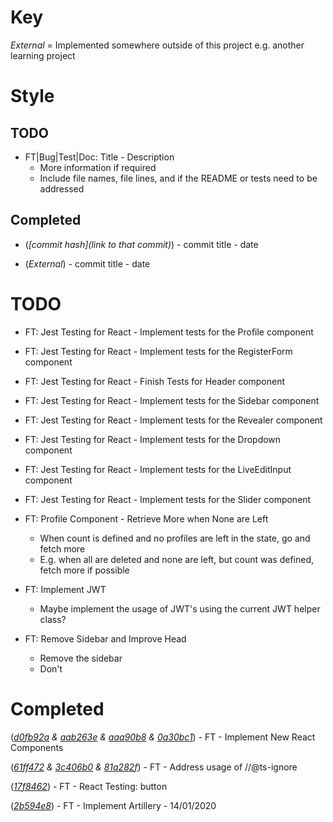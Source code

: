 # Key

*External* = Implemented somewhere outside of this project e.g. another learning project

# Style

## TODO

* FT|Bug|Test|Doc: Title - Description
    * More information if required
    * Include file names, file lines, and if the README or tests need to be addressed

## Completed

* (*[commit hash](link to that commit)*) - commit title - date

* (*External*) - commit title - date

# TODO

* FT: Jest Testing for React - Implement tests for the Profile component

* FT: Jest Testing for React - Implement tests for the RegisterForm component

* FT: Jest Testing for React - Finish Tests for Header component

* FT: Jest Testing for React - Implement tests for the Sidebar component

* FT: Jest Testing for React - Implement tests for the Revealer component

* FT: Jest Testing for React - Implement tests for the Dropdown component

* FT: Jest Testing for React - Implement tests for the LiveEditInput component

* FT: Jest Testing for React - Implement tests for the Slider component

* FT: Profile Component - Retrieve More when None are Left
    * When count is defined and no profiles are left in the state, go and fetch more
    * E.g. when all are deleted and none are left, but count was defined, fetch more if possible

* FT: Implement JWT
    * Maybe implement the usage of JWT's using the current JWT helper class?
    
* FT: Remove Sidebar and Improve Head
    * Remove the sidebar
    * Don't

# Completed

(*[d0fb92a](https://github.com/ebebbington/juanportal/commit/d0fb92aec704ba6df0267f2cf7ed65600095be82) & [aab263e](https://github.com/ebebbington/juanportal/commit/aab263eba1aa04d89e4b16c106c5a22a1b668a9d) & [aaa90b8](https://github.com/ebebbington/juanportal/commit/aaa90b844efc93d78bacdb11b565d809e2153e28) & [0a30bc1](https://github.com/ebebbington/juanportal/commit/0a30bc19e95bf5343a7212b724f52d85df663298)*) - FT - Implement New React Components

(*[61ff472](https://github.com/ebebbington/juanportal/commit/61ff472ec2d5335200f6da5f3164fc05b7385a3f) & [3c406b0](https://github.com/ebebbington/juanportal/commit/3c406b0a3b7207d9ef1f2d264b43c2a9650c0a2e) & [81a282f](https://github.com/ebebbington/juanportal/commit/81a282f5c54f0de8c4b25483ebe4821712719332)*) - FT - Address usage of //@ts-ignore

(*[17f8462](https://github.com/ebebbington/juanportal/commit/17f8462c1e8ec0f36bb0815079b774a6f1861a6b)*) - FT - React Testing: button

(*[2b594e8](https://github.com/ebebbington/juanportal/commit/2b594e8067a66a058217a598b18e433ec09b6b83)*) - FT - Implement Artillery - 14/01/2020
